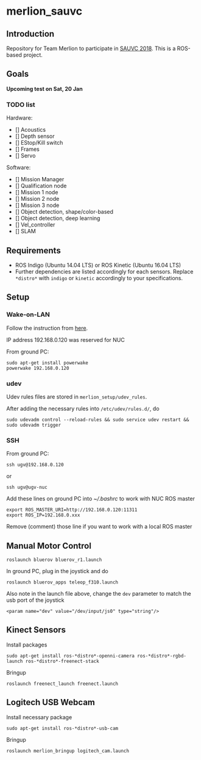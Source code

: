 # merlion_sauvc

## Introduction
Repository for Team Merlion to participate in [SAUVC 2018](https://sauvc.org/). This is a ROS-based project.

## Goals

**Upcoming test on Sat, 20 Jan**

### TODO list
Hardware:
- [] Acoustics
- [] Depth sensor
- [] EStop/Kill switch
- [] Frames
- [] Servo

Software:
- [] Mission Manager
- [] Qualification node
- [] Mission 1 node
- [] Mission 2 node
- [] Mission 3 node
- [] Object detection, shape/color-based
- [] Object detection, deep learning
- [] Vel_controller
- [] SLAM


## Requirements
- ROS Indigo (Ubuntu 14.04 LTS) or ROS Kinetic (Ubuntu 16.04 LTS)
- Further dependencies are listed accordingly for each sensors. Replace `*distro*` with `indigo` or `kinetic` accordingly to your specifications.

## Setup
### Wake-on-LAN
Follow the instruction from [here](http://kodi.wiki/view/HOW-TO:Set_up_Wake-on-LAN_for_Ubuntu).

IP address 192.168.0.120 was reserved for NUC

From ground PC:
```
sudo apt-get install powerwake
powerwake 192.168.0.120
```

### udev
Udev rules files are stored in `merlion_setup/udev_rules`.

After adding the necessary rules into `/etc/udev/rules.d/`, do
```
sudo udevadm control --reload-rules && sudo service udev restart && sudo udevadm trigger
```

### SSH
From ground PC:
```
ssh ugv@192.168.0.120
```
or
```
ssh ugv@ugv-nuc
```

Add these lines on ground PC into *~/.bashrc* to work with NUC ROS master
```
export ROS_MASTER_URI=http://192.168.0.120:11311
export ROS_IP=192.168.0.xxx
```
Remove (comment) those line if you want to work with a local ROS master

## Manual Motor Control
```
roslaunch bluerov bluerov_r1.launch
```
In ground PC, plug in the joystick and do
```
roslaunch bluerov_apps teleop_f310.launch
```
Also note in the launch file above, change the `dev` parameter to match the usb port of the joystick
```
<param name="dev" value="/dev/input/js0" type="string"/>
```

## Kinect Sensors
Install packages
```
sudo apt-get install ros-*distro*-openni-camera ros-*distro*-rgbd-launch ros-*distro*-freenect-stack
```

Bringup
```
roslaunch freenect_launch freenect.launch
```

## Logitech USB Webcam
Install necessary package
```
sudo apt-get install ros-*distro*-usb-cam
```

Bringup
```
roslaunch merlion_bringup logitech_cam.launch
```
